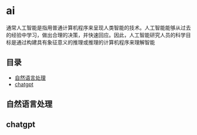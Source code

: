 # ai
通常人工智能是指用普通计算机程序来呈现人类智能的技术。人工智能能够从过去的经验中学习，做出合理的决策，并快速回应。因此，人工智能研究人员的科学目标是通过构建具有象征意义的推理或推理的计算机程序来理解智能

## 目录

<!-- vim-markdown-toc GFM -->

* [自然语言处理](#自然语言处理)
* [chatgpt](#chatgpt)

<!-- vim-markdown-toc -->

## 自然语言处理

## chatgpt
